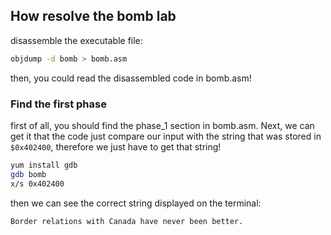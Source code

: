 ## How resolve the bomb lab

disassemble the executable file:

```bash
objdump -d bomb > bomb.asm
```

then, you could read the disassembled code in bomb.asm!

### Find the first phase

first of all, you should find the phase_1 section in bomb.asm. Next, we can get it that the code just compare our input with the string that was stored in `$0x402400`, therefore we just have to get that string!

```bash
yum install gdb
gdb bomb
x/s 0x402400
```

then we can see the correct string displayed on the terminal:

```bash
Border relations with Canada have never been better.
```